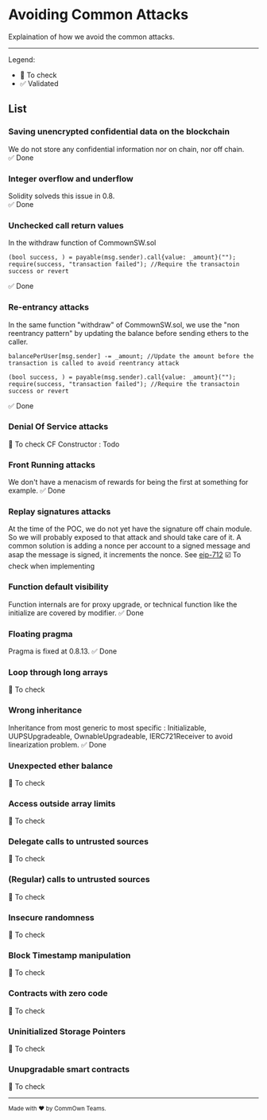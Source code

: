 # Avoiding Common Attacks

Explaination of how we avoid the common attacks.

---

Legend:
-   :white_square_button: To check
-   :white_check_mark: Validated

## List

###  Saving unencrypted confidential data on the blockchain 
We do not store any confidential information nor on chain, nor off chain.  
:white_check_mark: Done 

### Integer overflow and underflow
Solidity solveds this issue in 0.8.  
:white_check_mark: Done 

### Unchecked call return values  
In the withdraw function of CommownSW.sol
```
(bool success, ) = payable(msg.sender).call{value: _amount}("");
require(success, "transaction failed"); //Require the transactoin success or revert
```
:white_check_mark: Done

### Re-entrancy attacks
In the same function "withdraw" of CommownSW.sol, we use the "non reentrancy pattern" by updating the balance before sending ethers to the caller.
```
balancePerUser[msg.sender] -= _amount; //Update the amount before the transaction is called to avoid reentrancy attack

(bool success, ) = payable(msg.sender).call{value: _amount}("");
require(success, "transaction failed"); //Require the transactoin success or revert
```
:white_check_mark: Done

### Denial Of Service attacks
:white_square_button: To check
CF Constructor : Todo

### Front Running attacks
We don't have a menacism of rewards for being the first at something for example.
:white_check_mark: Done

### Replay signatures attacks
At the time of the POC, we do not yet have the signature off chain module. So we will probably exposed to that attack and should take care of it. A common solution is adding a nonce per account to a signed message and asap the message is signed, it increments the nonce. See [eip-712](https://eips.ethereum.org/EIPS/eip-712)
:ballot_box_with_check: To check when implementing

### Function default visibility
Function internals are for proxy upgrade, or technical function like the initialize are covered by modifier.
:white_check_mark: Done

### Floating pragma
Pragma is fixed at 0.8.13.
:white_check_mark: Done

### Loop through long arrays
:white_square_button: To check

### Wrong inheritance
Inheritance from most generic to most specific : Initializable, UUPSUpgradeable, OwnableUpgradeable, IERC721Receiver to avoid linearization problem.
:white_check_mark: Done

### Unexpected ether balance
:white_square_button: To check

### Access outside array limits
:white_square_button: To check

### Delegate calls to untrusted sources
:white_square_button: To check

### (Regular) calls to untrusted sources
:white_square_button: To check

### Insecure randomness
:white_square_button: To check

### Block Timestamp manipulation
:white_square_button: To check

### Contracts with zero code
:white_square_button: To check

### Uninitialized Storage Pointers
:white_square_button: To check

### Unupgradable smart contracts
:white_square_button: To check


---

<sup>Made with ♥ by CommOwn Teams.</sup>
